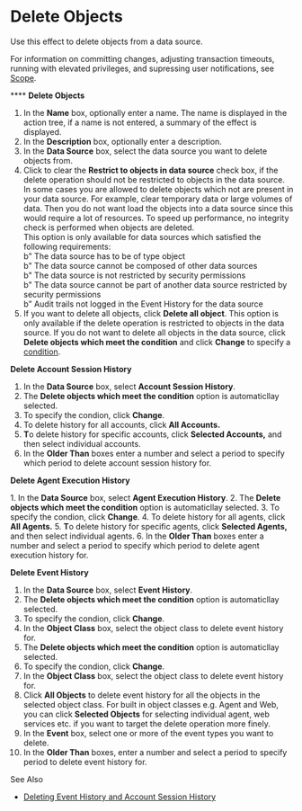 # Delete Objects

<span style="FONT-WEIGHT: normal">Use this effect to delete objects from a data source.

<span style="FONT-WEIGHT: normal">For information on committing changes, adjusting transaction timeouts, running with elevated privileges, and supressing user notifications, see <span style="FONT-WEIGHT: normal">[Scope](../blocks/scope.md)<span style="FONT-WEIGHT: normal">.

**** **Delete Objects** 

1.  In the **Name** box, optionally enter a name. The name is displayed in the action tree, if a name is not entered, a summary of the effect is displayed.
2.  In the **Description** box, optionally enter a description.
3.  In the **Data Source** box, select the data source you want to delete objects from.
4.  Click to clear the **Restrict to objects in data source** <span style="FONT-WEIGHT: normal">check box, if the delete operation should not be restricted to objects in the data source. In some cases you are allowed to delete objects which not are present in your data source. For example, clear temporary data or large volumes of data. Then you do not want load the objects into a data source since this would require a lot of resources. To speed up performance, no integrity check is performed when objects are deleted.  
    This option is only available for data sources which satisfied the following requirements:  
    b " The data source has to be of type object  
    b " The data source cannot be composed of other data sources  
    b " The data source is not restricted by security permissions  
    b " The data source cannot be part of another data source restricted by security permissions  
    b " Audit trails not logged in the Event History for the data source
5.  If you want to delete all objects, click **Delete all object**. This option is only available if the delete operation is restricted to objects in the data source. If you do not want to delete all objects in the data source, click **Delete objects which meet the condition** and click **Change** to specify a [condition](../../../../common-concepts/conditions.md).

**Delete Account Session History**

1.  <span style="FONT-WEIGHT: normal">I<span style="FONT-WEIGHT: normal">n the **Data Source** <span style="FONT-WEIGHT: normal">box, select **Account Session History**<span style="FONT-WEIGHT: normal">.
2.  <span style="FONT-WEIGHT: normal">The **Delete objects which meet the condition** <span style="FONT-WEIGHT: normal">option is automaticllay selected.
3.  <span style="FONT-WEIGHT: normal">To specify the condion, click **Change**<span style="FONT-WEIGHT: normal">.
4.  <span style="FONT-WEIGHT: normal">To delete history for all accounts<span style="FONT-WEIGHT: normal">, click **All Accounts.**
5.  **T**<span style="FONT-WEIGHT: normal">o delete history for specific accounts, click **Selected Accounts,** <span style="FONT-WEIGHT: normal">and then select individual accounts.
6.  <span style="FONT-WEIGHT: normal">In the **Older Than** <span style="FONT-WEIGHT: normal">boxes enter a number and select a period to specify which period to delete account session history for.

**Delete Agent Execution History**

 <span style="FONT-WEIGHT: normal">1.  In the **Data Source** box, select **Agent Execution History**.
2.  The **Delete objects which meet the condition** option is automaticllay selected.
3.  To specify the condion, click **Change**.
4.  To delete history for all agents, click **All Agents.**
5.  **T**o delete history for specific agents, click **Selected Agents,** and then select individual agents.
6.  In the **Older Than** boxes enter a number and select a period to specify which period to delete agent execution history for.

**Delete Event History** 

1.  In the **Data Source** box, select **Event History**.
2.  <span style="FONT-WEIGHT: normal">The **Delete objects which meet the condition** <span style="FONT-WEIGHT: normal">option is automaticllay selected.
3.  <span style="FONT-WEIGHT: normal">To specify the condion, click **Change**<span style="FONT-WEIGHT: normal">.
4.  <span style="FONT-WEIGHT: normal">In the **Object Class** <span style="FONT-WEIGHT: normal"><span style="FONT-WEIGHT: normal">box, select the object class to delete event history for.
5.  <span style="FONT-WEIGHT: normal">The **Delete objects which meet the condition** <span style="FONT-WEIGHT: normal">option is automaticllay selected.
6.  <span style="FONT-WEIGHT: normal">To specify the condion, click **Change**<span style="FONT-WEIGHT: normal">.
7.  <span style="FONT-WEIGHT: normal">In the **Object Class** <span style="FONT-WEIGHT: normal"><span style="FONT-WEIGHT: normal">box, select the object class to delete event history for.
8.  Click **All Objects** to delete event history for all the objects in the selected object class. For built in object classes e.g. Agent and Web, you can click **Selected Objects** for selecting individual agent, web services etc. if you want to target the delete operation more finely.
9.  In the **Event** box, select one or more of the event types you want to delete.
10.  In the **Older Than** boxes, enter a number and select a period to specify period to delete event history for.

See Also

*   [Deleting Event History and Account Session History](../../../../../guidelines-and-best-practices/deleting-event-history-and-account-session-history.md)